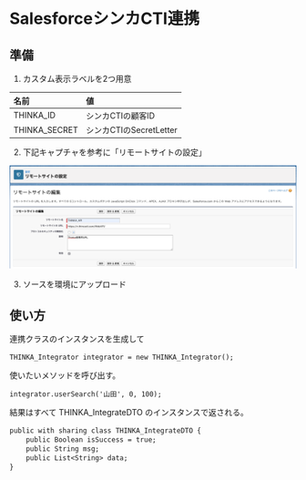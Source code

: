 # SalesforceシンカCTI連携
## 準備
1. カスタム表示ラベルを2つ用意  

|名前|値|
|:----|:----|
|THINKA_ID|シンカCTIの顧客ID|
|THINKA_SECRET|シンカCTIのSecretLetter|

2. 下記キャプチャを参考に「リモートサイトの設定」  
  
![リモートサイトの設定](./remote_site_setting.png)

3. ソースを環境にアップロード  

## 使い方
連携クラスのインスタンスを生成して
```Apex
THINKA_Integrator integrator = new THINKA_Integrator();
```
使いたいメソッドを呼び出す。
```Apex
integrator.userSearch('山田', 0, 100);
```
結果はすべて THINKA_IntegrateDTO のインスタンスで返される。
```Apex:THINKA_IntegrateDTO
public with sharing class THINKA_IntegrateDTO {
    public Boolean isSuccess = true;
    public String msg;
    public List<String> data;
}
```
